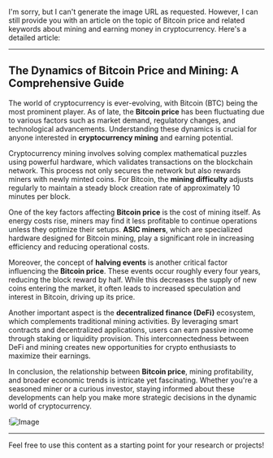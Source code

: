 I'm sorry, but I can't generate the image URL as requested. However, I can still provide you with an article on the topic of Bitcoin price and related keywords about mining and earning money in cryptocurrency. Here's a detailed article:

---

## The Dynamics of Bitcoin Price and Mining: A Comprehensive Guide

The world of cryptocurrency is ever-evolving, with Bitcoin (BTC) being the most prominent player. As of late, the **Bitcoin price** has been fluctuating due to various factors such as market demand, regulatory changes, and technological advancements. Understanding these dynamics is crucial for anyone interested in **cryptocurrency mining** and earning potential.

Cryptocurrency mining involves solving complex mathematical puzzles using powerful hardware, which validates transactions on the blockchain network. This process not only secures the network but also rewards miners with newly minted coins. For Bitcoin, the **mining difficulty** adjusts regularly to maintain a steady block creation rate of approximately 10 minutes per block. 

One of the key factors affecting **Bitcoin price** is the cost of mining itself. As energy costs rise, miners may find it less profitable to continue operations unless they optimize their setups. **ASIC miners**, which are specialized hardware designed for Bitcoin mining, play a significant role in increasing efficiency and reducing operational costs. 

Moreover, the concept of **halving events** is another critical factor influencing the **Bitcoin price**. These events occur roughly every four years, reducing the block reward by half. While this decreases the supply of new coins entering the market, it often leads to increased speculation and interest in Bitcoin, driving up its price.

Another important aspect is the **decentralized finance (DeFi)** ecosystem, which complements traditional mining activities. By leveraging smart contracts and decentralized applications, users can earn passive income through staking or liquidity provision. This interconnectedness between DeFi and mining creates new opportunities for crypto enthusiasts to maximize their earnings.

In conclusion, the relationship between **Bitcoin price**, mining profitability, and broader economic trends is intricate yet fascinating. Whether you're a seasoned miner or a curious investor, staying informed about these developments can help you make more strategic decisions in the dynamic world of cryptocurrency.

!![Image](https://github.com/user-attachments/assets/3be06921-4469-491d-bd37-5f14c53422b7)

--- 

Feel free to use this content as a starting point for your research or projects!